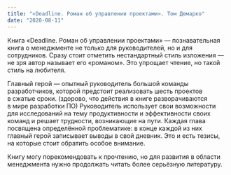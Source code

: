 ```yaml
---
title: "«Deadline. Роман об управлении проектами». Том Демарко"
date: "2020-08-11"
---
```


Книга &laquo;Deadline. Роман об&nbsp;управлении проектами&raquo;&nbsp;&mdash; познавательная книга о&nbsp;менеджменте не&nbsp;только для руководителей, но&nbsp;и&nbsp;для сотрудников. Сразу стоит отметить нестандартный стиль изложения&nbsp;&mdash; не&nbsp;зря автор называет его &laquo;романом&raquo;. Это упрощает чтение, но&nbsp;такой стиль&nbsp;на&nbsp;любителя.

Главный герой&nbsp;&mdash; опытный руководитель большой команды разработчиков, которой предстоит реализовать шесть проектов в&nbsp;сжатые сроки. (здорово, что действия в&nbsp;книге разворачиваются в&nbsp;мире разработки ПО) Руководитель использует свои возможности для исследований на&nbsp;тему продуктивности и&nbsp;эффективности своих команд и&nbsp;решает трудности, возникающие на&nbsp;пути. Каждая глава посвящена определённой проблематике: в&nbsp;конце каждой из&nbsp;них главный герой записывает выводы в&nbsp;свой дневник. Это и&nbsp;есть тезисы, на&nbsp;которые стоит обратить особое внимание.

Книгу могу порекомендовать к&nbsp;прочтению, но&nbsp;для развития в&nbsp;области менеджмента нужно продолжать читать более серьёзную литературу.
